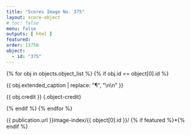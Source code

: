 ```yaml
---
title: "Scores Image No. 375"
layout: score-object
# toc: false
menu: false
outputs: [ html ]
featured: 
order: 13750
object:
  - id: "375"
---
```


{% for obj in objects.object_list %}
{% if obj.id == object[0].id %}

{{ obj.extended_caption | replace: "¶", "\n\n" }}

{{ obj.credit }} {.object-credit}

{% endif %}
{% endfor %}

<div class="object-credit object-url is-print-only">

{{ publication.url }}image-index/{{ object[0].id }}/ {% if featured %}*{% endif %}

</div>
